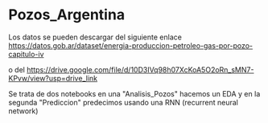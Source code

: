 # Pozos_Argentina

Los datos se pueden descargar del siguiente enlace https://datos.gob.ar/dataset/energia-produccion-petroleo-gas-por-pozo-capitulo-iv

o del https://drive.google.com/file/d/10D3IVq98h07XcKoA5O2oRn_sMN7-KPvw/view?usp=drive_link

Se trata de dos notebooks en una "Analisis_Pozos" hacemos un EDA y en la segunda "Prediccion" predecimos usando una RNN (recurrent neural network)
